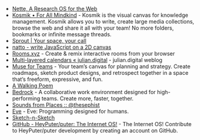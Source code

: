 - [Nette, A Research OS for the Web](https://www.nette.io/)
- [Kosmik • For All Mindkind](https://lithium.paris/) - Kosmik is the visual canvas for knowledge management. Kosmik allows you to write, create large media collections, browse the web and share it all with your team! No more folders, bookmarks or infinite message threads.
- [Sprout | Your space, your call](https://sprout.place/)
- [natto - write JavaScript on a 2D canvas](https://natto.dev/)
- [Rooms.xyz](https://rooms.xyz/) - Create & remix interactive rooms from your browser
- [Multi-layered calendars « julian.digital](https://julian.digital/2023/07/06/multi-layered-calendars/) - julian.digital weblog
- [Muse for Teams](https://museapp.com/) - Your team’s canvas for planning and strategy. Create roadmaps, sketch product designs, and retrospect together in a space that’s freeform, expressive, and fun.
- [A Walking Poem](https://walk.javier.computer/)
- [Bedrock](https://www.bedrock.computer/) - A collaborative work environment designed for high-performing teams. Create more, faster, together.
- [Sounds from Places :: @thesephist](https://soundsfromplaces.surge.sh/)
- [Eve](https://witheve.com/) - Eve: Programming designed for humans.
- [Sketch-n-Sketch](https://ravichugh.github.io/sketch-n-sketch/)
- [GitHub - HeyPuter/puter: The Internet OS!](https://github.com/HeyPuter/puter) - The Internet OS! Contribute to HeyPuter/puter development by creating an account on GitHub.